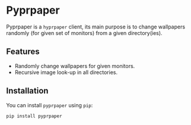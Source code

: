 # Pyprpaper

Pyprpaper  is  a   `hyprpaper`  client,  its  main
purpose   is   to   change   wallpapers   randomly
(for  given   set  of   monitors)  from   a  given
directory(ies).

## Features

- Randomly change wallpapers for given monitors.
- Recursive image look-up in all directories.

## Installation

You can install `pyprpaper` using `pip`:

```sh
pip install pyprpaper
```

